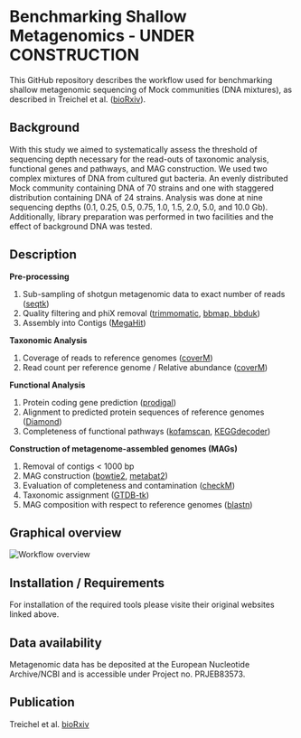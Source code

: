 # Benchmarking Shallow Metagenomics - UNDER CONSTRUCTION

This GitHub repository describes the workflow used for benchmarking shallow metagenomic sequencing of Mock communities (DNA mixtures), as described in Treichel et al. ([bioRxiv](https://www.biorxiv.org/content/10.1101/2025.03.27.645659v1)).

## Background
With this study we aimed to systematically assess the threshold of sequencing depth necessary for the read-outs of taxonomic analysis, functional genes and pathways, and MAG construction. We used two complex mixtures of DNA from cultured gut bacteria. An evenly distributed Mock community containing DNA of 70 strains and one with staggered distribution containing DNA of 24 strains. Analysis was done at nine sequencing depths (0.1, 0.25, 0.5, 0.75, 1.0, 1.5, 2.0, 5.0, and 10.0 Gb). Additionally, library preparation was performed in two facilities and the effect of background DNA was tested. 

## Description
**Pre-processing**
1. Sub-sampling of shotgun metagenomic data to exact number of reads ([seqtk](https://github.com/lh3/seqtk))
2. Quality filtering and phiX removal ([trimmomatic](http://www.usadellab.org/cms/index.php?page=trimmomatic), [bbmap, bbduk](https://archive.jgi.doe.gov/data-and-tools/software-tools/bbtools/bb-tools-user-guide/))
3. Assembly into Contigs ([MegaHit](https://github.com/voutcn/megahit))

**Taxonomic Analysis**
1. Coverage of reads to reference genomes ([coverM](https://github.com/wwood/CoverM))
2. Read count per reference genome / Relative abundance ([coverM](https://github.com/wwood/CoverM))

**Functional Analysis**
1. Protein coding gene prediction ([prodigal](https://github.com/hyattpd/Prodigal))
2. Alignment to predicted protein sequences of reference genomes ([Diamond](https://github.com/bbuchfink/diamond))
3. Completeness of functional pathways ([kofamscan](https://github.com/takaram/kofam_scan), [KEGGdecoder](https://github.com/bjtully/BioData/tree/master/KEGGDecoder))
   
**Construction of metagenome-assembled genomes (MAGs)**
1. Removal of contigs < 1000 bp
2. MAG construction ([bowtie2](https://bowtie-bio.sourceforge.net/bowtie2/index.shtml), [metabat2](https://bitbucket.org/berkeleylab/metabat/src/master/))
3. Evaluation of completeness and contamination ([checkM](https://ecogenomics.github.io/CheckM/))
4. Taxonomic assignment ([GTDB-tk](https://github.com/Ecogenomics/GTDBTk))
5. MAG composition with respect to reference genomes ([blastn](https://blast.ncbi.nlm.nih.gov/Blast.cgi))

   
## Graphical overview
![Workflow overview](https://github.com/NicoleTreichel/Benchmarking-shallow-Metagenomics/blob/main/Workflow.png)

## Installation / Requirements
For installation of the required tools please visite their original websites linked above.

## Data availability
Metagenomic data has be deposited at the European Nucleotide Archive/NCBI and is accessible under Project no. PRJEB83573. 

## Publication
Treichel et al. [bioRxiv](https://www.biorxiv.org/content/10.1101/2025.03.27.645659v1)

